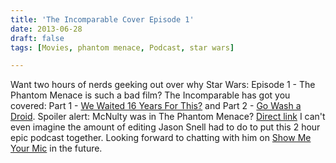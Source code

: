 ```yaml
---
title: 'The Incomparable Cover Episode 1'
date: 2013-06-28
draft: false
tags: [Movies, phantom menace, Podcast, star wars]

---
```


Want two hours of nerds geeking out over why Star Wars: Episode 1 - The Phantom Menace is such a bad film? The Incomparable has got you covered: Part 1 - [We Waited 16 Years For This?](http://5by5.tv/incomparable/136) and Part 2 - [Go Wash a Droid](http://5by5.tv/incomparable/137). Spoiler alert: McNulty was in The Phantom Menace? [Direct link](http://youtu.be/KqSGFaBI9PM) I can't even imagine the amount of editing Jason Snell had to do to put this 2 hour epic podcast together. Looking forward to chatting with him on [Show Me Your Mic](http://www.ssktn.com/category/smym/) in the future.